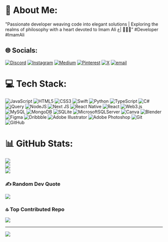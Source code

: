 # 💫 About Me:
"Passionate developer weaving code into elegant solutions | Exploring the realms of philosophy with a heart devoted to Imam Ali ع| 👨‍💻✨” #Developer #ImamAli


## 🌐 Socials:
[![Discord](https://img.shields.io/badge/Discord-%237289DA.svg?logo=discord&logoColor=white)](https://discord.gg/https://discord.gg/btuMsFAX) [![Instagram](https://img.shields.io/badge/Instagram-%23E4405F.svg?logo=Instagram&logoColor=white)](https://instagram.com/alirq.dev) [![Medium](https://img.shields.io/badge/Medium-12100E?logo=medium&logoColor=white)](https://medium.com/@alirq.dev) [![Pinterest](https://img.shields.io/badge/Pinterest-%23E60023.svg?logo=Pinterest&logoColor=white)](https://pinterest.com/alirqdev) [![X](https://img.shields.io/badge/X-black.svg?logo=X&logoColor=white)](https://x.com/alirezaqureshi) [![email](https://img.shields.io/badge/Email-D14836?logo=gmail&logoColor=white)](mailto:alirq.dev@gmail.com) 

# 💻 Tech Stack:
![JavaScript](https://img.shields.io/badge/javascript-%23323330.svg?style=for-the-badge&logo=javascript&logoColor=%23F7DF1E) ![HTML5](https://img.shields.io/badge/html5-%23E34F26.svg?style=for-the-badge&logo=html5&logoColor=white) ![CSS3](https://img.shields.io/badge/css3-%231572B6.svg?style=for-the-badge&logo=css3&logoColor=white) ![Swift](https://img.shields.io/badge/swift-F54A2A?style=for-the-badge&logo=swift&logoColor=white) ![Python](https://img.shields.io/badge/python-3670A0?style=for-the-badge&logo=python&logoColor=ffdd54) ![TypeScript](https://img.shields.io/badge/typescript-%23007ACC.svg?style=for-the-badge&logo=typescript&logoColor=white) ![C#](https://img.shields.io/badge/c%23-%23239120.svg?style=for-the-badge&logo=csharp&logoColor=white) ![jQuery](https://img.shields.io/badge/jquery-%230769AD.svg?style=for-the-badge&logo=jquery&logoColor=white) ![NodeJS](https://img.shields.io/badge/node.js-6DA55F?style=for-the-badge&logo=node.js&logoColor=white) ![Next JS](https://img.shields.io/badge/Next-black?style=for-the-badge&logo=next.js&logoColor=white) ![React Native](https://img.shields.io/badge/react_native-%2320232a.svg?style=for-the-badge&logo=react&logoColor=%2361DAFB) ![React](https://img.shields.io/badge/react-%2320232a.svg?style=for-the-badge&logo=react&logoColor=%2361DAFB) ![Web3.js](https://img.shields.io/badge/web3.js-F16822?style=for-the-badge&logo=web3.js&logoColor=white) ![MySQL](https://img.shields.io/badge/mysql-4479A1.svg?style=for-the-badge&logo=mysql&logoColor=white) ![MongoDB](https://img.shields.io/badge/MongoDB-%234ea94b.svg?style=for-the-badge&logo=mongodb&logoColor=white) ![SQLite](https://img.shields.io/badge/sqlite-%2307405e.svg?style=for-the-badge&logo=sqlite&logoColor=white) ![MicrosoftSQLServer](https://img.shields.io/badge/Microsoft%20SQL%20Server-CC2927?style=for-the-badge&logo=microsoft%20sql%20server&logoColor=white) ![Canva](https://img.shields.io/badge/Canva-%2300C4CC.svg?style=for-the-badge&logo=Canva&logoColor=white) ![Blender](https://img.shields.io/badge/blender-%23F5792A.svg?style=for-the-badge&logo=blender&logoColor=white) ![Figma](https://img.shields.io/badge/figma-%23F24E1E.svg?style=for-the-badge&logo=figma&logoColor=white) ![Dribbble](https://img.shields.io/badge/Dribbble-EA4C89?style=for-the-badge&logo=dribbble&logoColor=white) ![Adobe Illustrator](https://img.shields.io/badge/adobe%20illustrator-%23FF9A00.svg?style=for-the-badge&logo=adobe%20illustrator&logoColor=white) ![Adobe Photoshop](https://img.shields.io/badge/adobe%20photoshop-%2331A8FF.svg?style=for-the-badge&logo=adobe%20photoshop&logoColor=white) ![Git](https://img.shields.io/badge/git-%23F05033.svg?style=for-the-badge&logo=git&logoColor=white) ![GitHub](https://img.shields.io/badge/github-%23121011.svg?style=for-the-badge&logo=github&logoColor=white)
# 📊 GitHub Stats:
![](https://github-readme-stats.vercel.app/api?username=Alirq313&theme=dark&hide_border=false&include_all_commits=true&count_private=false)<br/>
![](https://github-readme-streak-stats.herokuapp.com/?user=Alirq313&theme=dark&hide_border=false)<br/>
![](https://github-readme-stats.vercel.app/api/top-langs/?username=Alirq313&theme=dark&hide_border=false&include_all_commits=true&count_private=false&layout=compact)

### ✍️ Random Dev Quote
![](https://quotes-github-readme.vercel.app/api?type=horizontal&theme=radical)

### 🔝 Top Contributed Repo
![](https://github-contributor-stats.vercel.app/api?username=Alirq313&limit=5&theme=dark&combine_all_yearly_contributions=true)

---
[![](https://visitcount.itsvg.in/api?id=Alirq313&icon=0&color=0)](https://visitcount.itsvg.in)

<!-- Proudly created with GPRM ( https://gprm.itsvg.in ) -->
